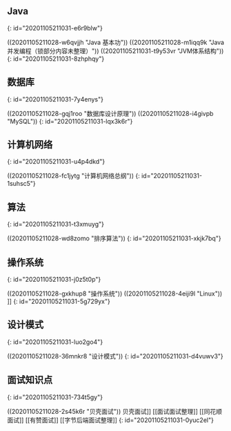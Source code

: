 ## Java
{: id="20201105211031-e6r9blw"}

((20201105211028-w6qvjjh "Java 基本功"))
((20201105211028-m1iqq9k "Java并发编程（锁部分内容未整理）"))
((20201105211031-t9y53vr "JVM体系结构")) 
{: id="20201105211031-8zhphqy"}

## 数据库
{: id="20201105211031-7y4enys"}

((20201105211028-gqj1roo "数据库设计原理"))
((20201105211028-i4givpb "MySQL")) 
{: id="20201105211031-lqx3k6r"}

## 计算机网络
{: id="20201105211031-u4p4dkd"}

((20201105211028-fc1jytg "计算机网络总纲"))
{: id="20201105211031-1suhsc5"}

## 算法
{: id="20201105211031-t3xmuyg"}

((20201105211028-wd8zomo "排序算法"))
{: id="20201105211031-xkjk7bq"}

## 操作系统
{: id="20201105211031-j0z5t0p"}

((20201105211028-gxkhup8 "操作系统"))
((20201105211028-4eiji9l "Linux")) ]]
{: id="20201105211031-5g729yx"}

## 设计模式
{: id="20201105211031-luo2go4"}

((20201105211028-36mnkr8 "设计模式"))
{: id="20201105211031-d4vuwv3"}

## 面试知识点
{: id="20201105211031-734t5gy"}

((20201105211028-2s45k6r "贝壳面试")) 贝壳面试]]
[[面试面试整理]]
[[同花顺面试]]
[[有赞面试]]
[[字节后端面试整理]]
{: id="20201105211031-0yuc2el"}

